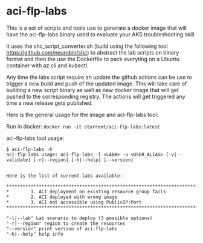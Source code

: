 # aci-flp-labs
This is a set of scripts and tools use to generate a docker image that will have the aci-flp-labs binary used to evaluate your AKS troubleshooting skill.

It uses the shc_script_converter.sh (build using the following tool https://github.com/neurobin/shc) to abstract the lab scripts on binary format and then the use the Dockerfile to pack everyting on a Ubuntu container with az cli and kubectl.

Any time the labs script require an update the github actions can be use to trigger a new build and push of the updated image. This will take care of building a new script binary as well as new docker image that will get pushed to the corresponding registry. The actions will get triggered any time a new release gets published.

Here is the general usage for the image and aci-flp-labs tool:

Run in docker: `docker run -it sturrent/aci-flp-labs:latest`

aci-flp-labs tool usage:
```
$ aci-flp-labs -h
aci-flp-labs usage: aci-flp-labs -l <LAB#> -u <USER_ALIAS> [-v|--validate] [-r|--region] [-h|--help] [--version]


Here is the list of current labs available:

*************************************************************************************
*        1. ACI deployment on existing resource group fails
*        2. ACI deployed with wrong image
*        3. ACI not accessible using PublicIP:Port
*************************************************************************************

"-l|--lab" Lab scenario to deploy (3 possible options)
"-r|--region" region to create the resources
"--version" print version of aci-flp-labs
"-h|--help" help info
```

